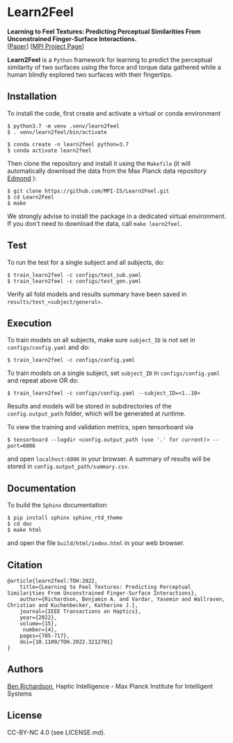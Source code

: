 # Learn2Feel
<b> Learning to Feel Textures: Predicting Perceptual Similarities From Unconstrained Finger-Surface Interactions. </b>\
[[Paper](https://doi.org/10.1109/TOH.2022.3212701)] [[MPI Project Page](https://hi.is.mpg.de/research_projects/surface-interactions-as-probability-distributions-in-embedding-spaces)]


**Learn2Feel** is a `Python` framework for learning to predict the perceptual similarity of two surfaces using the force and torque data gathered while a human blindly explored two surfaces with their fingertips.


Installation
------------

To install the code, first create and activate a virtual or conda environment 

```
$ python3.7 -m venv .venv/learn2feel
$ . venv/learn2feel/bin/activate
```
```
$ conda create -n learn2feel python=3.7
$ conda activate learn2feel
```

Then clone the repository and install it using the `Makefile` (it will automatically 
download the data from the Max Planck data 
repository [Edmond](https://doi.org/10.17617/3.2HBHR8) ):

```
$ git clone https://github.com/MPI-IS/Learn2Feel.git
$ cd Learn2Feel
$ make
```
We strongly advise to install the package in a dedicated virtual environment.
If you don't need to download the data, call `make learn2feel`.

Test
----
To run the test for a single subject and all subjects, do:
```
$ train_learn2feel -c configs/test_sub.yaml 
$ train_learn2feel -c configs/test_gen.yaml 
```
Verify all fold models and results summary have been saved in `results/test_<subject/general>`.


Execution
-----
To train models on all subjects, make sure `subject_ID` is not set in
`configs/config.yaml` and do: 
```
$ train_learn2feel -c configs/config.yaml
```

To train models on a single subject, set `subject_ID` in
`configs/config.yaml` and repeat above OR do: 
```
$ train_learn2feel -c configs/config.yaml --subject_ID=<1..10>
```

Results and models will be stored in subdirectories of the `config.output_path` 
folder, which will be generated at runtime. 

To view the training and validation metrics, open tensorboard via
```
$ tensorboard --logdir <config.output_path (use '.' for current)> --port=6006
```
and open `localhost:6006` in your browser. A summary of results will be
stored in `config.output_path/summary.csv`.




Documentation
-------------
To build the `Sphinx` documentation:
```
$ pip install sphinx sphinx_rtd_theme
$ cd doc
$ make html
```
and open the file `build/html/index.html` in your web browser.


Citation
--------
```
@article{learn2feel:TOH:2022,
    title={Learning to Feel Textures: Predicting Perceptual Similarities From Unconstrained Finger-Surface Interactions}, 
    author={Richardson, Benjamin A. and Vardar, Yasemin and Wallraven, Christian and Kuchenbecker, Katherine J.},
    journal={IEEE Transactions on Haptics}, 
    year={2022},
    volume={15},
     number={4},
    pages={705-717},
    doi={10.1109/TOH.2022.3212701}
}
```

Authors
-------
[Ben Richardson](https://github.com/benrichardson28),
Haptic Intelligence - Max Planck Institute for Intelligent Systems


License
-------
CC-BY-NC 4.0 (see LICENSE.md).
